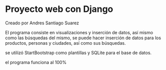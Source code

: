# Proyecto web con Django

Creado por Andres Santiago Suarez

El programa consiste en visualizaciones y inserción de datos, así mismo como las búsquedas del mismo, se puede hacer inserción de datos para los productos, personas y ciudades, así como sus búsquedas.

se utilizó StartBootstrap como plantillas y SQLite para el base de datos.

el programa funciona al 100%
